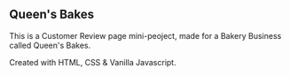 ## Queen's Bakes

This is a Customer Review page mini-peoject, made for a Bakery Business called Queen's Bakes. 

Created with HTML, CSS & Vanilla Javascript.
